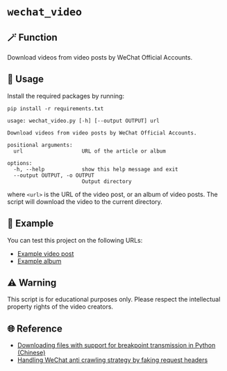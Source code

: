 # `wechat_video`

## 🪄 Function
Download videos from video posts by WeChat Official Accounts.

## 📖 Usage
Install the required packages by running:
```shell
pip install -r requirements.txt
```

```text
usage: wechat_video.py [-h] [--output OUTPUT] url

Download videos from video posts by WeChat Official Accounts.

positional arguments:
  url                   URL of the article or album

options:
  -h, --help            show this help message and exit
  --output OUTPUT, -o OUTPUT
                        Output directory
```

where `<url>` is the URL of the video post, or an album of video posts. The script will download the video to the current directory.

## 🍻 Example
You can test this project on the following URLs:
- [Example video post](https://mp.weixin.qq.com/s?__biz=Mzg5ODU0MjM2NA%3D%3D&mid=2247483677&idx=1&sn=e299cc8de66a97041cb0832c282f94d4#rd)
- [Example album](https://mp.weixin.qq.com/mp/appmsgalbum?action=getalbum&album_id=1640869658155073541#wechat_redirect)

## ⚠️ Warning
This script is for educational purposes only. Please respect the intellectual property rights of the video creators.

## 🌐 Reference
- [Downloading files with support for breakpoint transmission in Python (Chinese)](https://www.cnblogs.com/yanghao2008/p/16368311.html)
- [Handling WeChat anti crawling strategy by faking request headers](https://github.com/systemmin/wxdown/blob/b3173e19665717b835d96caa92d9aea3af6413db/internal/service/html_parallel.go#L84)
